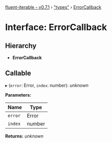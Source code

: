 [fluent-iterable - v0.7.1](../README.md) › ["types"](../modules/_types_.md) › [ErrorCallback](_types_.errorcallback.md)

# Interface: ErrorCallback

## Hierarchy

* **ErrorCallback**

## Callable

▸ (`error`: Error, `index`: number): *unknown*

**Parameters:**

Name | Type |
------ | ------ |
`error` | Error |
`index` | number |

**Returns:** *unknown*
